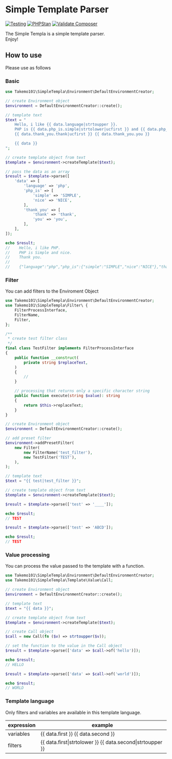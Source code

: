 # Simple Template Parser

[![Testing](https://github.com/takemo101/simple-templa/actions/workflows/testing.yml/badge.svg)](https://github.com/takemo101/simple-templa/actions/workflows/testing.yml)
[![PHPStan](https://github.com/takemo101/simple-templa/actions/workflows/phpstan.yml/badge.svg)](https://github.com/takemo101/simple-templa/actions/workflows/phpstan.yml)
[![Validate Composer](https://github.com/takemo101/simple-templa/actions/workflows/composer.yml/badge.svg)](https://github.com/takemo101/simple-templa/actions/workflows/composer.yml)

The Simple Templa is a simple template parser.  
Enjoy!  

## How to use
Please use as follows

### Basic
```php
use Takemo101\SimpleTempla\Environment\DefaultEnvironmentCreator;

// create Environment object
$environment = DefaultEnvironmentCreator::create();

// template text
$text = "
    Hello, i like {{ data.language|strtoupper }}.
    PHP is {{ data.php_is.simple|strtolower|ucfirst }} and {{ data.php_is.nice|strtolower }}.
    {{ data.thank_you.thank|ucfirst }} {{ data.thank_you.you }}

    {{ data }}
";

// create template object from text
$template = $environment->createTemplate($text);

// pass the data as an array
$result = $template->parse([
    'data' => [
        'language' => 'php',
        'php_is' => [
            'simple' => 'SIMPLE',
            'nice' => 'NICE',
        ],
        'thank_you' => [
            'thank' => 'thank',
            'you' => 'you',
        ],
    ],
]);

echo $result;
//    Hello, i like PHP.
//    PHP is Simple and nice.
//    Thank you.
//
//    {"language":"php","php_is":{"simple":"SIMPLE","nice":"NICE"},"thank_you":{"thank":"thank","you":"you"}}
```

### Filter
You can add filters to the Enviroment Object
```php
use Takemo101\SimpleTempla\Environment\DefaultEnvironmentCreator;
use Takemo101\SimpleTempla\Filter\ {
    FilterProcessInterface,
    FilterName,
    Filter,
};

/**
 * create test filter class
 */
final class TestFilter implements FilterProcessInterface
{
    public function __construct(
        private string $replaceText,
    )
    {
        //
    }

    // processing that returns only a specific character string
    public function execute(string $value): string
    {
        return $this->replaceText;
    }
}

// create Environment object
$environment = DefaultEnvironmentCreator::create();

// add preset filter
$environment->addPresetFilter(
    new Filter(
        new FilterName('test_filter'),
        new TestFilter('TEST'),
    ),
);

// template text
$text = "{{ test|test_filter }}";

// create template object from text
$template = $environment->createTemplate($text);

$result = $template->parse(['test' => '____']);

echo $result;
// TEST

$result = $template->parse(['test' => 'ABCD']);

echo $result;
// TEST
```

### Value processing
You can process the value passed to the template with a function. 
```php
use Takemo101\SimpleTempla\Environment\DefaultEnvironmentCreator;
use Takemo101\SimpleTempla\Template\Value\Call;

// create Environment object
$environment = DefaultEnvironmentCreator::create();

// template text
$text = "{{ data }}";

// create template object from text
$template = $environment->createTemplate($text);

// create Call object
$call = new Call(fn ($v) => strtoupper($v));

// set the function to the value in the Call object
$result = $template->parse(['data' => $call->of('hello')]);

echo $result;
// HELLO

$result = $template->parse(['data' => $call->of('world')]);

echo $result;
// WORLD
```

### Template language
Only filters and variables are available in this template language.

| expression | example |
| -- | -- |
| variables | {{ data.first }} {{ data.second }} |
| filters | {{ data.first\|strtolower }} {{ data.second\|strtoupper }} |
